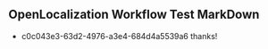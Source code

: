 ## OpenLocalization Workflow Test MarkDown
* c0c043e3-63d2-4976-a3e4-684d4a5539a6 thanks!

<!--HONumber=Aug16_HO3-->


